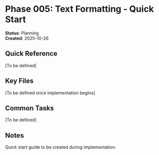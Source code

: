 # Phase 005: Text Formatting - Quick Start

**Status**: Planning  
**Created**: 2025-10-26

## Quick Reference

[To be defined]

## Key Files

[To be defined once implementation begins]

## Common Tasks

[To be defined]

## Notes

Quick start guide to be created during implementation.
